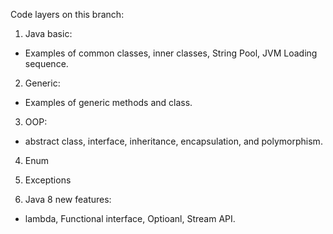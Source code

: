 Code layers on this branch:
1. Java basic:
- Examples of common classes, inner classes, String Pool, JVM Loading sequence.

2. Generic:
- Examples of generic methods and class. 

3. OOP:
- abstract class, interface, inheritance, encapsulation, and polymorphism.

4. Enum

5. Exceptions

6. Java 8 new features:
- lambda, Functional interface, Optioanl, Stream API. 
